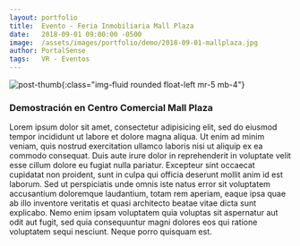 ```yaml
---
layout: portfolio
title:  Evento - Feria Inmobiliaria Mall Plaza
date:   2018-09-01 09:00:00 -0500
image:  /assets/images/portfolio/demo/2018-09-01-mallplaza.jpg
author: PortalSense
tags:   VR - Eventos
---
```


![post-thumb]({{site.baseurl}}/assets/images/portfolio/demo/2018-09-01-mallplaza.jpg){:class="img-fluid rounded float-left mr-5 mb-4"}

### Demostración en Centro Comercial Mall Plaza

Lorem ipsum dolor sit amet, consectetur adipisicing elit, sed do eiusmod tempor incididunt ut labore et dolore magna aliqua. Ut enim ad minim veniam, quis nostrud exercitation ullamco laboris nisi ut aliquip ex ea commodo consequat. Duis aute irure dolor in reprehenderit in voluptate velit esse cillum dolore eu fugiat nulla pariatur. Excepteur sint occaecat cupidatat non proident, sunt in culpa qui officia deserunt mollit anim id est laborum. Sed ut perspiciatis unde omnis iste natus error sit voluptatem accusantium doloremque laudantium, totam rem aperiam, eaque ipsa quae ab illo inventore veritatis et quasi architecto beatae vitae dicta sunt explicabo. Nemo enim ipsam voluptatem quia voluptas sit aspernatur aut odit aut fugit, sed quia consequuntur magni dolores eos qui ratione voluptatem sequi nesciunt. Neque porro quisquam est.
